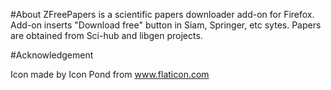 #About
ZFreePapers is a scientific papers downloader add-on for Firefox.
Add-on inserts "Download free" button in Siam, Springer, etc sytes.
Papers are obtained from Sci-hub and libgen projects.

#Acknowledgement

Icon made by Icon Pond from www.flaticon.com 
